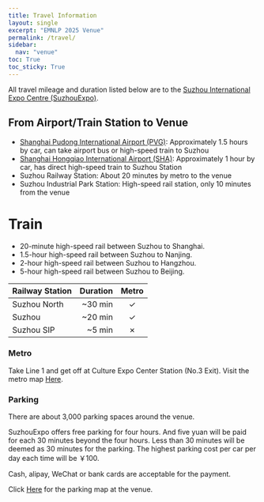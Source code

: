 ```yaml
---
title: Travel Information
layout: single
excerpt: "EMNLP 2025 Venue"
permalink: /travel/
sidebar:
  nav: "venue"
toc: True
toc_sticky: True
---
```


All travel mileage and duration listed below are to the [Suzhou International Expo Centre (SuzhouExpo)](https://en.suzhouexpo.com/zhanguansheshiEn-335.html).

## From Airport/Train Station to Venue
- [Shanghai Pudong International Airport (PVG)](https://www.shanghaiairport.com/index_en.html): Approximately 1.5 hours by car, can take airport bus or high-speed train to Suzhou
- [Shanghai Hongqiao International Airport (SHA)](https://www.shairport.com/ensh/hqjc/index.html): Approximately 1 hour by car, has direct high-speed train to Suzhou Station
- Suzhou Railway Station: About 20 minutes by metro to the venue
- Suzhou Industrial Park Station: High-speed rail station, only 10 minutes from the venue

# Train

- 20-minute high-speed rail between Suzhou to Shanghai.
- 1.5-hour high-speed rail between Suzhou to Nanjing.
- 2-hour high-speed rail between Suzhou to Hangzhou.
- 5-hour high-speed rail between Suzhou to Beijing.

| Railway Station   | Duration | Metro |
| ------------ | ------------: | :----------: |
| Suzhou North |      \~30 min |       ✓      |
| Suzhou       |      \~20 min |       ✓      |
| Suzhou SIP   |       \~5 min |       ✗      |

### Metro

Take Line 1 and get off at Culture Expo Center Station (No.3 Exit).
Visit the metro map [Here](https://www.sz-mtr.com/service/guide/map/index_zh.html).

### Parking 

There are about 3,000 parking spaces around the venue.

SuzhouExpo offers free parking for four hours. And five yuan will be paid for each 30 minutes beyond the four hours. Less than 30 minutes will be deemed as 30 minutes for the parking. The highest parking cost per car per day each time will be ￥100.

Cash, alipay, WeChat or bank cards are acceptable for the payment.

Click [Here](https://en.suzhouexpo.com/ruhedaodaEn-350.html) for the parking map at the venue.
